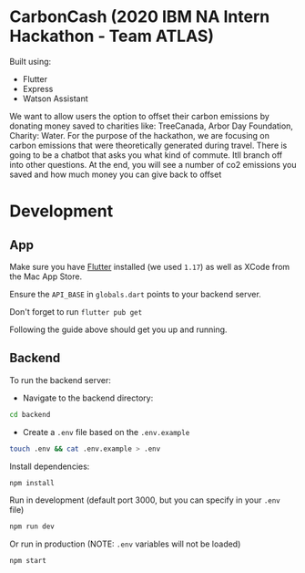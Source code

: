 # CarbonCash (2020 IBM NA Intern Hackathon - Team ATLAS)

Built using:

- Flutter
- Express
- Watson Assistant

We want to allow users the option to offset their carbon emissions by donating money saved to charities like: TreeCanada, Arbor Day Foundation, Charity: Water. For the purpose of the hackathon, we are focusing on carbon emissions that were theoretically generated during travel. There is going to be a chatbot that asks you what kind of commute. Itll branch off into other questions. At the end, you will see a number of co2 emissions you saved and how much money you can give back to offset

# Development

## App
Make sure you have [Flutter](https://flutter.dev/docs/get-started/install/macos) installed (we used `1.17`) as well as XCode from the Mac App Store.

Ensure the `API_BASE` in `globals.dart` points to your backend server.

Don't forget to run `flutter pub get`

Following the guide above should get you up and running.

## Backend

To run the backend server:

- Navigate to the backend directory:

```bash
cd backend
```

- Create a `.env` file based on the `.env.example`

```bash
touch .env && cat .env.example > .env
```

Install dependencies:

```bash
npm install
```

Run in development (default port 3000, but you can specify in your `.env` file)

```bash
npm run dev
```

Or run in production (NOTE: `.env` variables will not be loaded)

```bash
npm start
```
